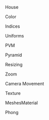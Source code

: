 House

Color

Indices

Uniforms

PVM

Pyramid

Resizing

Zoom

Camera Movement

Texture

MeshesMaterial

Phong

